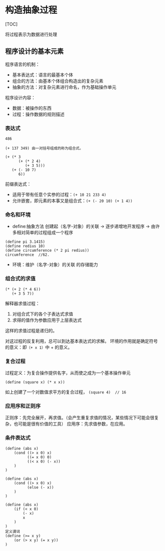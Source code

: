 # 构造抽象过程

[TOC]

将过程表示为数据进行处理

## 程序设计的基本元素

程序语言的机制：
- 基本表达式：语言的最基本个体
- 组合的方法：由基本个体组合构造出的复杂元素
- 抽象的方法：对复杂元素进行命名，作为基础操作单元

程序设计内容：
- 数据：被操作的东西
- 过程：操作数据的规则描述

### 表达式

```
486

(+ 137 349) 由一对括号组成的称为组合式。

(+ (* 3
      (+ (* 2 4)
         (+ 3 5)))
   (+ (- 10 7)
      6))
```

前缀表达式：
- 适用于带有任意个实参的过程：`(+ 10 21 233 4)`
- 允许嵌套，即元素的本事又是组合式：`(+ (- 20 10) (+ 1 4))`

### 命名和环境

- define:抽象方法 创建起（名字-对象）的关联 -> 逐步递增地开发程序 -> 由许多相对简单的过程组成一个程序
```
(define pi 3.1415)
(define redius 10)
(define circumference (* 2 pi redius))
circumference  //62.
```

- 环境：维护（名字-对象）的关联 的存储能力

### 组合式的求值

```
(* (+ 2 (* 4 6))
   (+ 3 5 7))
```

解释器求值过程：
1. 对组合式下的各个子表达式求值
2. 求得的值作为参数应用于上层表达式

这样的求值过程是递归的。

对这过程的反复利用，总可以到达基本表达式的求解。
环境的作用就是确定符号的意义：即`（+ x 1）`中 + 的意义。

### 复合过程

过程定义：为复合操作提供名字，从而使之成为一个基本操作单元

`(define (square x) (* x x))`

如上创建了一个对数值求平方的复合过程，
`(square 4)  // 16`

### 应用序和正则序

正则序：先完全展开，再求值。（会产生重复求值的情况，某些情况下可能会很复杂，也可能是很有价值的工具）
应用序：先求值参数，在应用。

### 条件表达式

```取绝对值的方法
(define (abs x)
    (cond ((> x 0) x)
          ((= x 0) 0)  
          ((< x 0) (- x))
    )
)

(define (abs x)
    (cond ((> x 0) x)
          (else (- x))  
    )
)

(define (abs x)
    (if (< x 0)
        (- x)
        x
    )
)
定义谓词
(define (>= x y)
    (or (> x y) (= x y))
)
```
